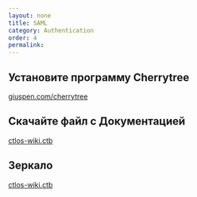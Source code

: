 ```yaml
---
layout: none
title: SAML
category: Authentication
order: 4
permalink: 
---
```


## Установите программу Cherrytree
[giuspen.com/cherrytree](https://www.giuspen.com/cherrytree/#downl)

## Скачайте файл с Документацией
[ctlos-wiki.ctb](https://keybase.pub/cvc/ctlos/ctlos-wiki.ctb)
## Зеркало
[ctlos-wiki.ctb](https://mega.nz/#F!LMwFCbZZ!1BBO4jpZz92XEPyrEtxw3Q)
